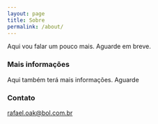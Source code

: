 ```yaml
---
layout: page
title: Sobre
permalink: /about/
---
```


Aqui vou falar um pouco mais. Aguarde em breve.

### Mais informações

Aqui também terá mais informações. Aguarde

### Contato

[rafael.oak@bol.com.br](mailto:rafael.oak@bol.com.br)
